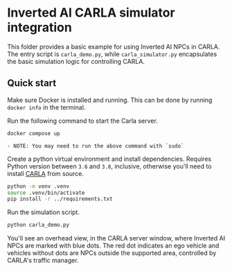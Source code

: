 # Inverted AI CARLA simulator integration

This folder provides a basic example for using Inverted AI NPCs in CARLA.
The entry script is `carla_demo.py`, while `carla_simulator.py` encapsulates
the basic simulation logic for controlling CARLA.

## Quick start

Make sure Docker is installed and running.
This can be done by running `docker info` in the terminal.

Run the following command to start the Carla server.

```sh
docker compose up
```

    - NOTE: You may need to run the above command with `sudo`

Create a python virtual environment and install dependencies.
Requires Python version between `3.6` and `3.8`, inclusive,
otherwise you'll need to install
[CARLA](https://carla.readthedocs.io/en/0.9.13/start_quickstart/) from source.

```sh
python -m venv .venv
source .venv/bin/activate
pip install -r ../requirements.txt
```

Run the simulation script.

```sh
python carla_demo.py
```

You'll see an overhead view, in the CARLA server window,
where Inverted AI NPCs are marked with blue dots.
The red dot indicates an ego vehicle and vehicles without dots are NPCs outside
the supported area, controlled by CARLA's traffic manager.
